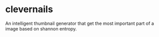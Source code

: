 # clevernails
An intelligent thumbnail generator that get the most important part of a image based on shannon entropy.
